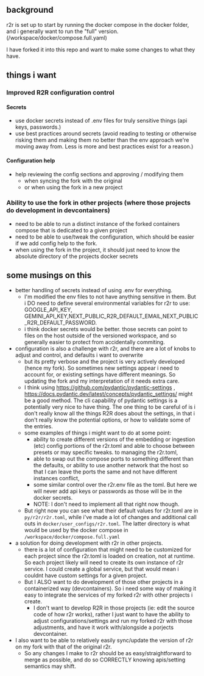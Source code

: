 ## background

r2r is set up to start by running the docker compose in the docker folder, and i generally want to run the "full" version. (/workspace/docker/compose.full.yaml)

I have forked it into this repo and want to make some changes to what they have.

## things i want

### Improved R2R configuration control

#### Secrets

- use docker secrets instead of .env files for truly sensitive things (api keys, passwords.)
- use best practices around secrets (avoid reading to testing or otherwise risking them and making them no better than the env approach we're moving away from. Less is more and best practices exist for a reason.)

#### Configuration help

- help reviewing the config sections and approving / modifying them
  - when syncing the fork with the original
  - or when using the fork in a new project

### Ability to use the fork in other projects (where those projects do development in devcontainers)

- need to be able to run a distinct instance of the forked containers compose that is dedicated to a given project
- need to be able to use/tweak the configuration, which should be easier if we add config help to the fork.
- when using the fork in the project, it should just need to know the absolute directory of the projects docker secrets

## some musings on this

- better handling of secrets instead of using .env for everything.
  - I'm modified the env files to not have anything sensitive in them. But i DO need to define several environmental variables for r2r to use: GOOGLE_API_KEY, GEMINI_API_KEY,NEXT_PUBLIC_R2R_DEFAULT_EMAIL,NEXT_PUBLIC_R2R_DEFAULT_PASSWORD.
  - i think docker secrets would be better. those secrets can point to files on the host outside of the versioned workspace, and so generally easier to protect from accidentally commiting.
- configuration is also a challenge with r2r, and there are a lot of knobs to adjust and control, and defaults i want to overwrite
  - but its pretty verbose and the project is very actively developed (hence my fork). So sometimes new settings appear i need to account for, or existing settings have different meanings. So updating the fork and my interpretation of it needs extra care.
  - I think using <https://github.com/pydantic/pydantic-settings> , <https://docs.pydantic.dev/latest/concepts/pydantic_settings/> might be a good method. The cli capability of pydantic settings is a potentially very nice to have thing. The one thing to be careful of is i don't really know all the things R2R does about the settings, in that i don't really know the potential options, or how to validate some of the entries.
  - some examples of things i might want to do at some point:
    - ability to create different versions of the embedding or ingestion (etc) config portions of the r2r.toml and able to choose between presets or may specific tweaks. to managing the r2r.toml,
    - able to swap out the compose ports to something different than the defaults, or ability to use another network that the host so that I can leave the ports the same and not have different instances conflict,
    - some similar control over the r2r.env file as the toml. But here we will never add api keys or passwords as those will be in the docker secrets.
    - NOTE: I don't need to implement all that right now though.
  - But right now you can see what their default values for r2r.toml are in `py/r2r/r2r.toml`, while i've made a lot of changes and additional call outs in `docker/user_configs/r2r.toml`. The latter directory is what would be used by the docker compose in `/workspace/docker/compose.full.yaml`
- a solution for doing development with r2r in other projects.
  - there is a lot of configuration that might need to be customized for each project since the r2r.toml is loaded on creation, not at runtime. So each project likely will need to create its own instance of r2r service. I could create a global service, but that would mean i couldnt have custom settings for a given project.
  - But I ALSO want to do development of those other projects in a containerized way (devcontainers). So i need some way of making it easy to integrate the services of my forked r2r with other projects i create.
    - I don't want to develop R2R in those projects (ie: edit the source code of how r2r works), rather I just want to have the ability to adjust configurations/settings and run my forked r2r with those adjustments, and have it work with/alongside a porjects devcontainer.
- I also want to be able to relatively easily sync/update the version of r2r on my fork with that of the original r2r.
  - So any changes I make to r2r should be as easy/straightforward to merge as possible, and do so CORRECTLY knowing apis/setting semantics may shift.
